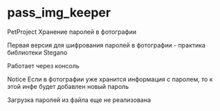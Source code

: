 # pass_img_keeper
PetProject Хранение паролей в фотографии 

Первая версия для шифрования паролей в фотографии - практика библиотеки Stegano

Работает через консоль

Notice
Если в фотографии уже хранится информация с паролем, то к этой инфе будет добавлен новый пароль

Загрузка паролей из файла еще не реализована
